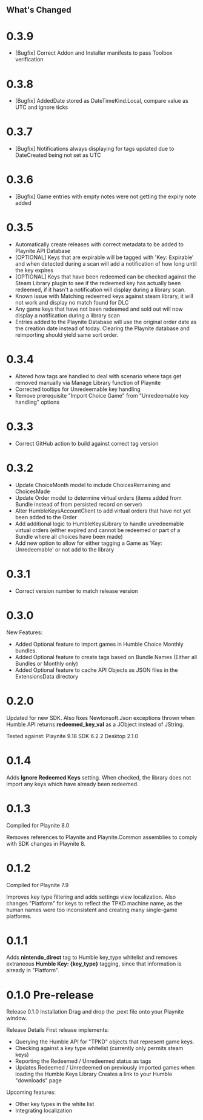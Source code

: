 ## What's Changed
# 0.3.9
* [Bugfix] Correct Addon and Installer manifests to pass Toolbox verification

# 0.3.8
* [Bugfix] AddedDate stored as DateTimeKind.Local, compare value as UTC and ignore ticks

# 0.3.7
* [Bugfix] Notifications always displaying for tags updated due to DateCreated being not set as UTC

# 0.3.6
* [Bugfix] Game entries with empty notes were not getting the expiry note added

# 0.3.5
* Automatically create releases with correct metadata to be added to Playnite API Database
* [OPTIONAL] Keys that are expirable will be tagged with 'Key: Expirable' and when detected during a scan will add a notification of how long until the key expires
* [OPTIONAL] Keys that have been redeemed can be checked against the Steam Library plugin to see if the redeemed key has actually been redeemed, if it hasn't a notification will display during a library scan.
* Known issue with Matching redeemed keys against steam library, it will not work and display no match found for DLC
* Any game keys that have not been redeemed and sold out will now display a notification during a library scan
* Entries added to the Playnite Database will use the original order date as the creation date instead of today. Clearing the Playnite database and reimporting should yield same sort order.

# 0.3.4
* Altered how tags are handled to deal with scenario where tags get removed manually via Manage Library function of Playnite
* Corrected tooltips for Unredeemable key handling
* Remove prerequisite "Import Choice Game" from "Unredeemable key handling" options

# 0.3.3
* Correct GitHub action to build against correct tag version

# 0.3.2
* Update ChoiceMonth model to include ChoicesRemaining and ChoicesMade
* Update Order model to determine virtual orders (items added from Bundle instead of from persisted record on server)
* Alter HumbleKeysAccountClient to add virtual orders that have not yet been added to the Order
* Add additional logic to HumbleKeysLibrary to handle unredeemable virtual orders (either expired and cannot be redeemed or part of a Bundle where all choices have been made)
* Add new option to allow for either tagging a Game as 'Key: Unredeemable' or not add to the library

# 0.3.1
* Correct version number to match release version

# 0.3.0
New Features:
* Added Optional feature to import games in Humble Choice Monthly bundles.
* Added Optional feature to create tags based on Bundle Names (Either all Bundles or Monthly only)
* Added Optional feature to cache API Objects as JSON files in the ExtensionsData directory

# 0.2.0
Updated for new SDK. Also fixes Newtonsoft.Json exceptions thrown when Humble API returns **redeemed_key_val**
as a JObject instead of JString.

Tested against:
Playnite 9.18
SDK 6.2.2
Desktop 2.1.0

# 0.1.4
Adds **Ignore Redeemed Keys** setting. When checked, the library does not import any keys which have
already been redeemed.

# 0.1.3
Compiled for Playnite 8.0

Removes references to Playnite and Playnite.Common assemblies to comply with SDK changes in Playnite 8.

# 0.1.2
Compiled for Playnite 7.9

Improves key type filtering and adds settings view localization. Also changes "Platform" for keys to reflect the
TPKD machine name, as the human names were too inconsistent and creating many single-game platforms.

# 0.1.1
Adds **nintendo_direct** tag to Humble key_type whitelist and removes extraneous **Humble Key: {key_type}** tagging,
since that information is already in "Platform".


# 0.1.0 Pre-release
Release 0.1.0
Installation
Drag and drop the .pext file onto your Playnite window.

Release Details
First release implements:

* Querying the Humble API for "TPKD" objects that represent game keys.
* Checking against a key type whitelist (currently only permits steam keys)
* Reporting the Redeemed / Unredeemed status as tags
* Updates Redeemed / Unredeemed on previously imported games when loading the Humble Keys Library
  Creates a link to your Humble "downloads" page

Upcoming features:

* Other key types in the white list
* Integrating localization